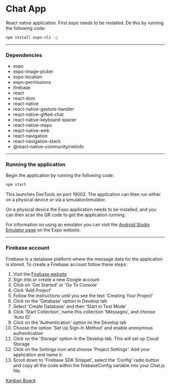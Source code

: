 # Chat App

React native application. 
First expo needs to be installed. Do this by running the following code:

```sh
npm install expo-cli -g
```

___

### Dependencies

  - expo
  - expo-image-picker
  - expo-location
  - expo-permissions
  - firebase
  - react
  - react-dom
  - react-native
  - react-native-gesture-handler
  - react-native-gifted-chat
  - react-native-keyboard-spacer
  - react-native-maps
  - react-native-web
  - react-navigation
  - react-navigation-stack
  - @react-native-community/netinfo
  ___

### Running the application

Begin the application by running the following code: 

```sh
npm start
```

This launches DevTools on port 19002. The application can then run either on a physical device or via a simulator/emulator.

On a physical device the Expo application needs to be installed, and you can then scan the QR code to get the application running. 

For information on using an emulator you can visit the [Android Studio Emulator page] on the Expo website.

___

### Firebase account

Firebase is a database platform where the message data for the application is stored. 
To create a Firebase account follow these steps: 

1. Visit the [Firebase website]
2. Sign into or create a new Google account
3. Click on 'Get Started' or 'Go To Console'
4. Click 'Add Project'
5. Follow the instructions until you see the text 'Creating Your Project'
6. Click on the 'Database' option in Develop tab
7. Select 'Create Database' and then 'Start in Test Mode'
8. Click 'Start Collection', name this collection 'Messages', and choose 'Auto ID'
9. Click on the 'Authentication' option im the Develop tab
10. Choose the option 'Set Up Sign-In Method' and enable anonymous authentication
11. Click on the 'Storage' option in the Develop tab. This will set up Cloud Storage
12. Click on the Settings icon and choose 'Project Settings'. Add your application and name it. 
13. Scroll down to 'Firebase SDK Snippet', select the 'Config' radio button and copy all the code within the firebaseConfig variable into your Chat.js file.

[Kanban Board]

   [android studio emulator page]: <https://docs.expo.io/workflow/android-studio-emulator/>
   
   [firebase website]: <https://firebase.google.com/?hl=en>
   
   [kanban board]: <https://trello.com/b/rziCSnt0/achievement-5>
   
